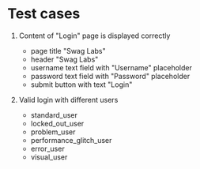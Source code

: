 # Test cases

1. Content of "Login" page is displayed correctly
   - page title "Swag Labs"
   - header "Swag Labs"
   - username text field with "Username" placeholder
   - password text field with "Password" placeholder
   - submit button with text "Login"

2. Valid login with different users
   - standard_user
   - locked_out_user
   - problem_user
   - performance_glitch_user
   - error_user
   - visual_user
